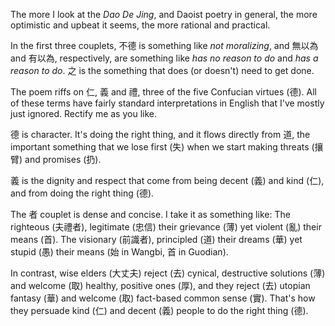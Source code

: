 The more I look at the _Dao De Jing_,
and Daoist poetry in general,
the more optimistic and upbeat it seems,
the more rational and practical.

In the first three couplets,
不德 is something like
*not moralizing*,
and 無以為 and 有以為,
respectively,
are something like
*has no reason to do*
and *has a reason to do*.
之 is the something
that does (or doesn't)
need to get done.

The poem riffs on
仁, 義 and 禮,
three of the five Confucian virtues (德).
All of these terms
have fairly standard
interpretations in English
that I've mostly just ignored.
Rectify me as you like.

德 is character.
It's doing the right thing,
and it flows directly from 道,
the important something
that we lose first (失)
when we start
making threats (攘臂)
and promises (扔).

義 is the dignity and respect
that come from
being decent (義) and kind (仁),
and from doing the right thing (德).

The 者 couplet
is dense and concise.
I take it as something like:
The righteous (夫禮者),
legitimate (忠信) their grievance (薄)
yet violent (亂) their means (首).
The visionary (前識者),
principled (道) their dreams (華)
yet stupid (愚) their means (始 in Wangbi, 首 in Guodian).

In contrast,
wise elders (大丈夫)
reject (去) cynical, destructive solutions (薄)
and welcome (取) healthy, positive ones (厚),
and they reject (去) utopian fantasy (華)
and welcome (取) fact-based common sense (實).
That's how they
persuade kind (仁) and decent (義) people
to do the right thing (德).
